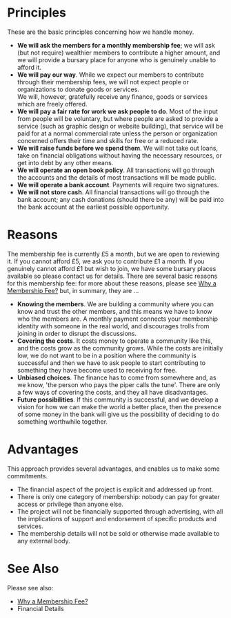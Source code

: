 # Principles

These are the basic principles concerning how we handle money.

-    **We will ask the members for a monthly membership fee**; we 
    will ask (but not require) wealthier members to 
    contribute a higher amount, and we will provide a bursary 
    place for anyone who is genuinely unable to afford it.
-    **We will pay our way**.  While we expect our members to 
    contribute through their membership fees, we will not 
    expect people or organizations to donate goods or services.  
    We will, however, gratefully receive any finance, goods 
    or services which are freely offered.
-    **We will pay a fair rate for work we ask people to do**.  Most 
    of the input from people will be voluntary, but where people 
    are asked to provide a service (such as graphic design or 
    website building), that service will be paid for at a normal 
    commercial rate unless the person or organization concerned 
    offers their time and skills for free or a reduced rate.
-    **We will raise funds before we spend them**.  We will not
     take out loans, take on financial obligations without having
     the necessary resources, or get into debt by any other means.
-    **We will operate an open book policy**.  All transactions
     will go through the accounts and the details of most
     transactions will be made public.
-    **We will operate a bank account**.  Payments will require
     two signatures.
-    **We will not store cash**.  All financial transactions
     will go through the bank account; any cash donations (should
     there be any) will be paid into the bank account at the
     earliest possible opportunity.

# Reasons

The membership fee is currently £5 a month, but we are open to 
reviewing it.  If you cannot afford £5, we ask you to contribute 
£1 a month.  If you genuinely cannot afford £1 but wish to join, 
we have some bursary places available so please contact us for 
details.  There are several basic reasons for this membership 
fee: for more about these reasons, please see [Why a Membership 
Fee?](../../../ref/page.htm?p=20) but, in summary, they are ...

-    **Knowing the members**.  We are building a community where 
    you can know and trust the other members, and this means we 
    have to know who the members are.  A monthly payment connects 
    your membership identity with someone in the real world, and 
    discourages trolls from joining in order to disrupt the discussions.
-    **Covering the costs**.  It costs money to operate a community 
    like this, and the costs grow as the community grows.  While 
    the costs are initially low, we do not want to be in a position 
    where the community is successful and then we have to ask people 
    to start contributing to something they have become used to 
    receiving for free.
-    **Unbiased choices**.  The finance has to come from somewhere 
    and, as we know, 'the person who pays the piper calls the 
    tune'. There are only a few ways of covering the costs, and they all 
    have disadvantages.
-    **Future possibilities**.  If this community is successful, and 
    we develop a vision for how we can make the world a better place, 
    then the presence of some money in the bank will give us the 
    possibility of deciding to do something worthwhile together.

# Advantages

This approach provides several advantages, and enables us to make some commitments.

-    The financial aspect of the project is explicit and addressed up front.
-    There is only one category of membership: nobody can pay for 
    greater access or privilege than anyone else.
-    The project will not be financially supported through advertising, 
    with all the implications of support and endorsement of specific 
    products and services.
-    The membership details will not be sold or otherwise made available 
    to any external body.

# See Also

 Please see also:
 
- [Why a Membership Fee?](../../../ref/page.htm?p=20)
- Financial Details

